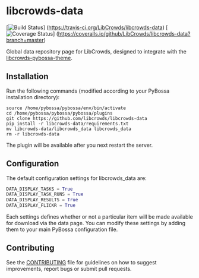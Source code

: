 # libcrowds-data

[![Build Status](https://travis-ci.org/LibCrowds/libcrowds-data.svg?branch=master)]
(https://travis-ci.org/LibCrowds/libcrowds-data)
[![Coverage Status](https://coveralls.io/repos/LibCrowds/libcrowds-data/badge.svg)]
(https://coveralls.io/github/LibCrowds/libcrowds-data?branch=master)

Global data repository page for LibCrowds, designed to integrate with the
[libcrowds-pybossa-theme](https://github.com/LibCrowds/libcrowds-pybossa-theme).


## Installation

Run the following commands (modified according to your PyBossa installation directory):

```
source /home/pybossa/pybossa/env/bin/activate
cd /home/pybossa/pybossa/pybossa/plugins
git clone https://github.com/libcrowds/libcrowds-data
pip install -r libcrowds-data/requirements.txt
mv libcrowds-data/libcrowds_data libcrowds_data
rm -r libcrowds-data
```
The plugin will be available after you next restart the server.

## Configuration

The default configuration settings for libcrowds_data are:

``` Python
DATA_DISPLAY_TASKS = True
DATA_DISPLAY_TASK_RUNS = True
DATA_DISPLAY_RESULTS = True
DATA_DISPLAY_FLICKR = True
```

Each settings defines whether or not a particular item will be made available for
download via the data page. You can modify these settings by adding them to your
main PyBossa configuration file.


## Contributing

See the [CONTRIBUTING](CONTRIBUTING.md) file for guidelines on how to suggest improvements,
report bugs or submit pull requests.